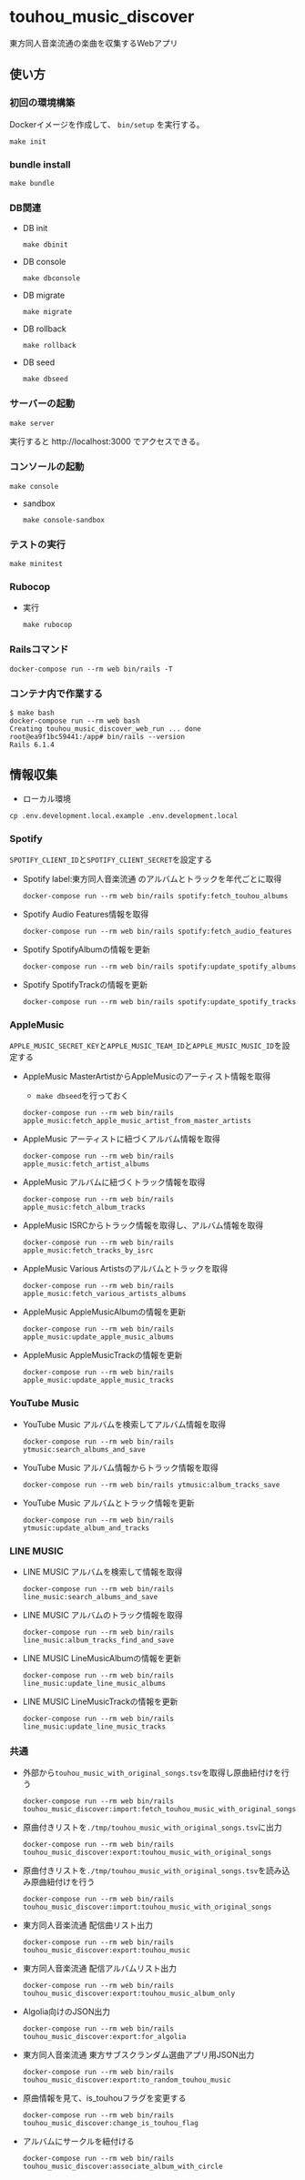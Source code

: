 # touhou_music_discover
東方同人音楽流通の楽曲を収集するWebアプリ

## 使い方

### 初回の環境構築

Dockerイメージを作成して、 `bin/setup` を実行する。

```shell
make init
```

### bundle install

```shell
make bundle
```

### DB関連

- DB init
  ```shell
  make dbinit
  ```

- DB console
  ```shell
  make dbconsole
  ```

- DB migrate
  ```shell
  make migrate
  ```

- DB rollback
  ```shell
  make rollback
  ```

- DB seed
  ```shell
  make dbseed
  ```

### サーバーの起動

```shell
make server
```

実行すると http://localhost:3000 でアクセスできる。

### コンソールの起動

```shell
make console
```

- sandbox
  ```shell
  make console-sandbox
  ```

### テストの実行

````shell
make minitest
````

### Rubocop

- 実行
    ```shell
    make rubocop
    ```

### Railsコマンド

```shell
docker-compose run --rm web bin/rails -T
```

### コンテナ内で作業する

```shell
$ make bash
docker-compose run --rm web bash
Creating touhou_music_discover_web_run ... done
root@ea9f1bc59441:/app# bin/rails --version
Rails 6.1.4
```

## 情報収集

- ローカル環境
```shell
cp .env.development.local.example .env.development.local
```

### Spotify

`SPOTIFY_CLIENT_ID`と`SPOTIFY_CLIENT_SECRET`を設定する

- Spotify label:東方同人音楽流通 のアルバムとトラックを年代ごとに取得
  ```shell
  docker-compose run --rm web bin/rails spotify:fetch_touhou_albums
  ```

- Spotify Audio Features情報を取得
  ```shell
  docker-compose run --rm web bin/rails spotify:fetch_audio_features
  ```

- Spotify SpotifyAlbumの情報を更新
  ```shell
  docker-compose run --rm web bin/rails spotify:update_spotify_albums
  ```

- Spotify SpotifyTrackの情報を更新
  ```shell
  docker-compose run --rm web bin/rails spotify:update_spotify_tracks
  ```

### AppleMusic

`APPLE_MUSIC_SECRET_KEY`と`APPLE_MUSIC_TEAM_ID`と`APPLE_MUSIC_MUSIC_ID`を設定する

- AppleMusic MasterArtistからAppleMusicのアーティスト情報を取得
  - `make dbseed`を行っておく
  ```shell
  docker-compose run --rm web bin/rails apple_music:fetch_apple_music_artist_from_master_artists
  ```

- AppleMusic アーティストに紐づくアルバム情報を取得
  ```shell
  docker-compose run --rm web bin/rails apple_music:fetch_artist_albums
  ```

- AppleMusic アルバムに紐づくトラック情報を取得
  ```shell
  docker-compose run --rm web bin/rails apple_music:fetch_album_tracks
  ```

- AppleMusic ISRCからトラック情報を取得し、アルバム情報を取得
  ```shell
  docker-compose run --rm web bin/rails apple_music:fetch_tracks_by_isrc
  ```

- AppleMusic Various Artistsのアルバムとトラックを取得
  ```shell
  docker-compose run --rm web bin/rails apple_music:fetch_various_artists_albums
  ```

- AppleMusic AppleMusicAlbumの情報を更新
  ```shell
  docker-compose run --rm web bin/rails apple_music:update_apple_music_albums
  ```

- AppleMusic AppleMusicTrackの情報を更新
  ```shell
  docker-compose run --rm web bin/rails apple_music:update_apple_music_tracks
  ```

### YouTube Music

- YouTube Music アルバムを検索してアルバム情報を取得
  ```shell
  docker-compose run --rm web bin/rails ytmusic:search_albums_and_save
  ```

- YouTube Music アルバム情報からトラック情報を取得
  ```shell
  docker-compose run --rm web bin/rails ytmusic:album_tracks_save
  ```

- YouTube Music アルバムとトラック情報を更新
  ```shell
  docker-compose run --rm web bin/rails ytmusic:update_album_and_tracks
  ```

### LINE MUSIC

- LINE MUSIC アルバムを検索して情報を取得
  ```shell
  docker-compose run --rm web bin/rails line_music:search_albums_and_save
  ```

- LINE MUSIC アルバムのトラック情報を取得
  ```shell
  docker-compose run --rm web bin/rails line_music:album_tracks_find_and_save
  ```

- LINE MUSIC LineMusicAlbumの情報を更新
  ```shell
  docker-compose run --rm web bin/rails line_music:update_line_music_albums
  ```

- LINE MUSIC LineMusicTrackの情報を更新
  ```shell
  docker-compose run --rm web bin/rails line_music:update_line_music_tracks
  ```

### 共通

- 外部から`touhou_music_with_original_songs.tsv`を取得し原曲紐付けを行う
  ```shell
  docker-compose run --rm web bin/rails touhou_music_discover:import:fetch_touhou_music_with_original_songs
  ```

- 原曲付きリストを`./tmp/touhou_music_with_original_songs.tsv`に出力
  ```shell
  docker-compose run --rm web bin/rails touhou_music_discover:export:touhou_music_with_original_songs
  ```

- 原曲付きリストを`./tmp/touhou_music_with_original_songs.tsv`を読み込み原曲紐付けを行う
  ```shell
  docker-compose run --rm web bin/rails touhou_music_discover:import:touhou_music_with_original_songs
  ```

- 東方同人音楽流通 配信曲リスト出力
  ```shell
  docker-compose run --rm web bin/rails touhou_music_discover:export:touhou_music
  ```

- 東方同人音楽流通 配信アルバムリスト出力
  ```shell
  docker-compose run --rm web bin/rails touhou_music_discover:export:touhou_music_album_only
  ```

- Algolia向けのJSON出力
  ```shell
  docker-compose run --rm web bin/rails touhou_music_discover:export:for_algolia
  ```

- 東方同人音楽流通 東方サブスクランダム選曲アプリ用JSON出力
  ```shell
  docker-compose run --rm web bin/rails touhou_music_discover:export:to_random_touhou_music
  ```

- 原曲情報を見て、is_touhouフラグを変更する
  ```shell
  docker-compose run --rm web bin/rails touhou_music_discover:change_is_touhou_flag
  ```

- アルバムにサークルを紐付ける
  ```shell
  docker-compose run --rm web bin/rails touhou_music_discover:associate_album_with_circle
  ```
